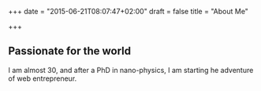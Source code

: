 +++
date = "2015-06-21T08:07:47+02:00"
draft = false
title = "About Me"

+++

## Passionate for the world

I am almost 30, and after a PhD in nano-physics, I am starting he adventure of web entrepreneur.